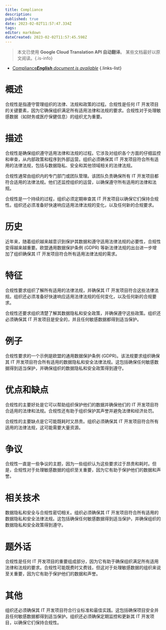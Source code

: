 ```yaml
---
title: Compliance
description: 
published: true
date: 2023-02-02T11:57:47.334Z
tags: 
editor: markdown
dateCreated: 2023-02-02T11:57:45.598Z
---
```


> 本文已使用 **Google Cloud Translation API 自动翻译**。
某些文档最好以原文阅读。{.is-info}



- [Compliance***English** document is available*](/en/Knowledge-base/Dictionary/compliance)
{.links-list}


# 概述
合规性是指遵守管理组织的法律、法规和政策的过程。合规性是任何 IT 开发项目的关键要素，因为它确保组织满足所有适用法律和法规的要求。合规性对于处理敏感数据（如财务或医疗保健信息）的组织尤为重要。

# 描述
合规性是确保组织遵守适用法律和法规的过程。它涉及对组织各个方面的仔细监控和审查，从内部政策和程序到外部运营。组织必须确保其 IT 开发项目符合所有适用的法律法规，包括与数据隐私、安全和其他领域相关的法律法规。

合规性通常由组织内的专门部门或团队管理。该团队负责确保所有 IT 开发项目都符合适用的法律法规。他们还监控组织的运营，以确保遵守所有适用的法律和法规。

合规性是一个持续的过程，组织必须定期审查其 IT 开发项目以确保它们保持合规性。组织还必须准备好快速响应适用法律法规的变化，以及任何新的合规要求。

# 历史
近年来，随着组织越来越意识到保护其数据和遵守适用法律法规的必要性，合规性变得越来越重要。欧盟通用数据保护条例 (GDPR) 等新法律法规的出台进一步增加了组织确保其 IT 开发项目符合所有适用法律法规的需求。

# 特征
合规性要求组织了解所有适用的法律法规，并确保其 IT 开发项目符合这些法律法规。组织还必须准备好快速响应适用法律法规的任何变化，以及任何新的合规要求。

合规性还要求组织清楚了解其数据隐私和安全政策，并确保遵守这些政策。组织还必须确保其 IT 开发项目是安全的，并且任何敏感数据都得到适当保护。

# 例子
合规性要求的一个示例是欧盟的通用数据保护条例 (GDPR)。该法规要求组织确保其 IT 开发项目符合所有适用的数据隐私和安全法律法规。这包括确保任何敏感数据得到适当保护，并确保组织的数据隐私和安全政策得到遵守。

# 优点和缺点
合规性的主要好处是它可以帮助组织保护他们的数据并确保他们的 IT 开发项目符合适用的法律和法规。合规性还有助于组织保护其声誉并避免法律和经济处罚。

合规性的主要缺点是它可能既耗时又昂贵。组织必须确保其 IT 开发项目符合所有适用的法律法规，这可能需要大量资源。

# 争议
合规性一直是一些争议的主题，因为一些组织认为这些要求过于昂贵和耗时。但是，合规性对于处理敏感数据的组织至关重要，因为它有助于保护他们的数据和声誉。

# 相关技术
数据隐私和安全与合规性密切相关。组织必须确保其 IT 开发项目符合所有适用的数据隐私和安全法律法规。这包括确保任何敏感数据得到适当保护，并确保组织的数据隐私和安全政策得到遵守。

# 题外话
合规性是任何 IT 开发项目的重要组成部分，因为它有助于确保组织满足所有适用法律和法规的要求。合规性可能既费时又费钱，但这对于处理敏感数据的组织来说至关重要，因为它有助于保护他们的数据和声誉。

# 其他
组织还必须确保其 IT 开发项目符合行业标准和最佳实践。这包括确保项目安全并且任何敏感数据都得到适当保护。组织还必须确保定期监控和更新其 IT 开发项目，以确保它们保持合规性。